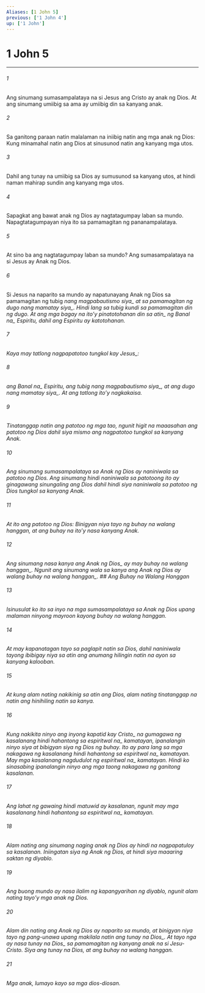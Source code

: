 ```yaml
---
Aliases: [1 John 5]
previous: ['1 John 4']
up: ['1 John']
---
```

# 1 John 5

***






















###### 1 










Ang sinumang sumasampalataya na si Jesus ang Cristo ay anak ng Dios. At ang sinumang umiibig sa ama ay umiibig din sa kanyang anak. 





















###### 2 










Sa ganitong paraan natin malalaman na iniibig natin ang mga anak ng Dios: Kung minamahal natin ang Dios at sinusunod natin ang kanyang mga utos. 





















###### 3 










Dahil ang tunay na umiibig sa Dios ay sumusunod sa kanyang utos, at hindi naman mahirap sundin ang kanyang mga utos. 





















###### 4 










Sapagkat ang bawat anak ng Dios ay nagtatagumpay laban sa mundo. Napagtatagumpayan niya ito sa pamamagitan ng pananampalataya. 





















###### 5 










At sino ba ang nagtatagumpay laban sa mundo? Ang sumasampalataya na si Jesus ay Anak ng Dios. 





















###### 6 










Si Jesus na naparito sa mundo ay napatunayang Anak ng Dios sa pamamagitan ng tubig <i class="trans-change">nang magpabautismo siya_ at sa pamamagitan ng dugo <i class="trans-change">nang mamatay siya_. Hindi lang sa tubig kundi sa pamamagitan din ng dugo. At ang mga bagay na itoʼy pinatotohanan din <i class="trans-change">sa atin_ ng <i class="trans-change">Banal na_ Espiritu, dahil ang Espiritu ay katotohanan. 





















###### 7 










Kaya may tatlong nagpapatotoo <i class="trans-change">tungkol kay Jesus_: 





















###### 8 










ang <i class="trans-change">Banal na_ Espiritu, ang tubig <i class="trans-change">nang magpabautismo siya_, at ang dugo <i class="trans-change">nang mamatay siya_. At ang tatlong itoʼy nagkakaisa. 





















###### 9 










Tinatanggap natin ang patotoo ng mga tao, ngunit higit na maaasahan ang patotoo ng Dios dahil siya mismo ang nagpatotoo tungkol sa kanyang Anak. 





















###### 10 










Ang sinumang sumasampalataya sa Anak ng Dios ay naniniwala sa patotoo ng Dios. Ang sinumang hindi naniniwala sa patotoong ito ay ginagawang sinungaling ang Dios dahil hindi siya naniniwala sa patotoo ng Dios tungkol sa kanyang Anak. 





















###### 11 










At ito ang patotoo ng Dios: Binigyan niya tayo ng buhay na walang hanggan, at ang buhay na itoʼy nasa kanyang Anak. 





















###### 12 










Ang sinumang nasa kanya ang Anak <i class="trans-change">ng Dios_ ay may buhay <i class="trans-change">na walang hanggan_. Ngunit ang sinumang wala sa kanya ang Anak ng Dios ay walang buhay <i class="trans-change">na walang hanggan_. ## Ang Buhay na Walang Hanggan 





















###### 13 










Isinusulat ko ito sa inyo na mga sumasampalataya sa Anak ng Dios upang malaman ninyong mayroon kayong buhay na walang hanggan. 





















###### 14 










At may kapanatagan tayo sa paglapit natin sa Dios, dahil naniniwala tayong ibibigay niya sa atin ang anumang hilingin natin na ayon sa kanyang kalooban. 





















###### 15 










At kung alam nating nakikinig sa atin ang Dios, alam nating tinatanggap na natin ang hinihiling natin sa kanya. 





















###### 16 










Kung nakikita ninyo ang inyong kapatid <i class="trans-change">kay Cristo_ na gumagawa ng kasalanang hindi hahantong sa <i class="trans-change">espiritwal na_ kamatayan, ipanalangin ninyo siya at bibigyan siya ng Dios ng buhay. Ito ay para lang sa mga nakagawa ng kasalanang hindi hahantong sa <i class="trans-change">espiritwal na_ kamatayan. May mga kasalanang nagdudulot ng <i class="trans-change">espiritwal na_ kamatayan. Hindi ko sinasabing ipanalangin ninyo ang mga taong nakagawa ng ganitong kasalanan. 





















###### 17 










Ang lahat ng gawaing hindi matuwid ay kasalanan, ngunit may mga kasalanang hindi hahantong sa <i class="trans-change">espiritwal na_ kamatayan. 





















###### 18 










Alam nating ang sinumang naging anak ng Dios ay hindi na nagpapatuloy sa kasalanan. Iniingatan siya ng Anak ng Dios, at hindi siya maaaring saktan ng diyablo. 





















###### 19 










Ang buong mundo ay nasa ilalim ng kapangyarihan ng diyablo, ngunit alam nating tayoʼy mga anak ng Dios. 





















###### 20 










Alam din nating ang Anak ng Dios ay naparito sa mundo, at binigyan niya tayo ng pang-unawa upang makilala natin ang tunay <i class="trans-change">na Dios_. At tayo nga ay nasa tunay <i class="trans-change">na Dios_ sa pamamagitan ng kanyang anak na si Jesu-Cristo. Siya ang tunay na Dios, at ang buhay na walang hanggan. 





















###### 21 










Mga anak, lumayo kayo sa mga dios-diosan.
